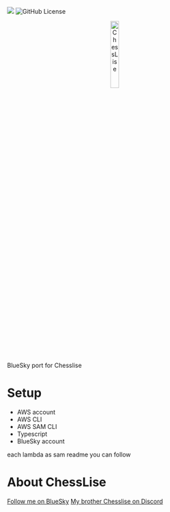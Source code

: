 

![](https://img.shields.io/badge/Status-Online-brightgreen)
![GitHub License](https://img.shields.io/github/license/jalpp/Chesslise)


<p align="center">
  <img src="https://raw.githubusercontent.com/jalpp/DojoIcons/dd7365ea7d768fe17056d9b14ee6740c2bf4e261/oldIcons/Black%20Blue%20White%20Tactical%20eSports%20Discord%20Logo.png" alt="ChessLise" width=20% height=20% />
</p>

BlueSky port for Chesslise

# Setup

- AWS account
- AWS CLI
- AWS SAM CLI
- Typescript
- BlueSky account

each lambda as sam readme you can follow 

# About ChessLise
[Follow me on BlueSky](https://bsky.app/profile/chesslise.bsky.social)
[My brother Chesslise on Discord](https://github.com/jalpp/Chesslise)